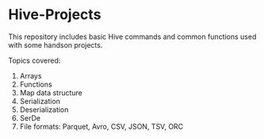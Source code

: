 # Hive-Projects
This repository includes basic Hive commands and common functions used with some handson projects.

Topics covered:
1. Arrays
2. Functions
3. Map data structure
4. Serialization
5. Deserialization
6. SerDe
7. File formats: Parquet, Avro, CSV, JSON, TSV, ORC
